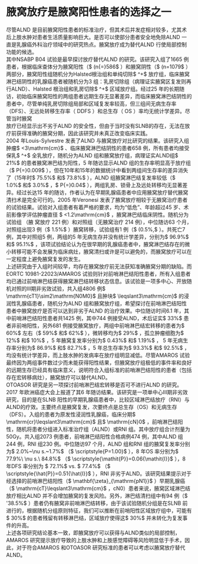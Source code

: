 # 腋窝放疗是腋窝阳性患者的选择之一  
尽管ALND 是目前腋窝阳性患者的标准治疗，但其术后并发症相对较多，尤其术后上肢水肿对患者生活质量影响巨大。是否可以使部分患者安全地免除ALND 一直是乳腺癌外科治疗领域中的研究热点。腋窝放疗成为替代ALND 行使局部控制功能的候选。  
其中NSABP B04 试验是最早探讨放疗替代ALND 的研究。该研究入组了1665 例患者，根据临床查体分为腋窝阳性（$ (n{=}586$ ）和腋窝阴性（$ (n=1079$ ）两部分，腋窝阳性组随机分为Halsted根治组和单纯切除$ ^+$  放疗组，临床腋窝淋巴结阴性的乳腺癌患者被随机分为3 组：乳房切除组（病理证实腋窝区复发则再行ALND）、Halsted 根治组和乳房切除$ ^+$  区域放疗组。经过25 年的长期随访，初始临床腋窝阳性的两组患者远期生存无显著差异，而临床腋窝淋巴结阴性的患者中，尽管单纯乳房切除组局部和区域复发率较高，但三组间无病生存率（DFS）、无远处转移生存率（ DDFS ）和总生存（ OS ）率均无统计学差异。尽管当时腋窝  
放疗已经显示出不劣于ALND 的安全性，但由于当时没有SLNB的存在，无法在放疗前获得准确的腋窝分期，因此该研究并未真正改变临床实践。  
2004 年Louis-Sylvestre 发表了ALND 与腋窝放疗对比研究的结果。该研究入组肿瘤$ <3\mathrm{cm}$    、临床腋窝淋巴结阴性的患者658 例，所有患者均接受保乳$ ^+$  全乳放疗，随机分为ALND 组和腋窝放疗组，病理证实ALND组$ 21\%$ 的患者腋窝淋巴结为阳性，5 年随访显示ALND 组的生存率明显高于放疗组（$ P{=}0.009$ ），但在10年和15年的数据统计中看到两组间生存率的差异消失了（15年时$ 75.5\%$  和$ 73.8\%$ ），ALND 组腋窝淋巴结复发率较低（$ 1.0\%$ 和$ 3.0\%$ ，$ P{=}0.04$ ），两组乳房、锁骨上及远处转移均无显著差异。经过长达15 年的随访，作者认为在早期乳腺癌患者中应用腋窝放疗替代腋窝清扫术是完全可行的。2005 年Veronesi 发表了腋窝放疗相较于无腋窝治疗患者的试验结果。试验对入组患者有着严格的要求，均为“低危”、年龄超过45 岁、术前影像学评估肿瘤直径 $ <1.2\mathrm{cm}$     ，腋窝淋巴结临床阴性。随机分为试验组 （腋 窝放疗 221 例）和对照组（无腋窝治疗 214 例），中位随访63 个月，对照组出现3 例（$ 1.5\%$ ）腋窝转移，试验组有1 例（$ (0.5\%,$ ）。共死亡7 例，其中对照组5 例，两组的5 年无病生存并没有统计学差异，分别为$ 96.9\%$  和$ 95.1\%$ ，该项试验结论认为在很早期的乳腺癌患者中，腋窝淋巴结存在的微小转移可能不会发展为临床病灶，腋窝清扫或许是可以避免的，而腋窝放疗可以在一定程度上避免腋窝复发的发生。  
上述研究由于入组时间较早，均存在腋窝放疗前无法获知准确腋窝分期的缺陷。而EORTC 10981-22023/AMAROS 试验则针对前哨淋巴结阳性患者，所有入组患者均已通过前哨淋巴结获得腋窝淋巴结转移状态信息。该试验是一项多中心、开放随机对照的Ⅲ期非劣效试验，共入组4806 例$ \mathrm{cT1}\sim2\mathrm{N0M0}$     且肿块$ \leqslant3\mathrm{cm}$     的浸润性乳腺癌患者，随机分为ALND 组和腋窝放疗组，希望探讨在前哨淋巴结阳性患者中腋窝放疗是否可以达到非劣于ALND 的治疗效果。中位随访时间6.1 年，其中前哨淋巴结阳性患者共1425 例，其中744 例接受ALND，术后证实$ 33\%$  患者非前哨阳性，另外681 例接受腋窝放疗，两组中前哨淋巴结宏转移的患者为$ 60\%$  左右（$ 59\%$  和$ 62\%$ ），微转移均为$ 29\%$ ，孤立肿瘤细胞为$ 12\%$  和$ 10\%$ ，5 年腋窝复发率分别为$ 0.43\%$  和$ 1.19\%$ ， 5 年无病生存率分别为$ 86.9\%$  和$ 82.7\%$ ，5 年总生存率为$ 93.3\%$ 和$ 92.5\%$ ，均没有统计学差异，而上肢水肿的发病率在放疗组明显减低。尽管AMAROS 试验最终因为两组事件数过少而未能获得阳性结果，但腋窝放疗组极低的事件率和良好的远期生存已经具有临床意义，说明符合入组标准的前哨淋巴结阳性的患者（包括存在宏转移病灶），腋窝放疗可以替代ALND。  
OTOASOR 研究是另一项探讨前哨淋巴结宏转移是否可不进行ALND 的研究。2017 年欧洲癌症大会上报道了其6 年随访结果。该研究是一项单中心Ⅲ期非劣效研究，目的是在SLNB 阳性的早期乳腺癌患者中，比较区域淋巴结放疗（RNI）与ALND的疗效。主要终点是腋窝复发，次要终点是总生存（OS）和无病生存（DFS）。入组的患者为原发性浸润性乳腺癌，临床分期$ \mathrm{cr}\leqslant3\mathrm{cm}$     且$ \mathrm{cN}0$ ，前哨淋巴结阳性，随机将患者分组进入标准治疗组（ALND）或RNI 组。其中放疗组合计剂量为50Gy。共入组2073 例患者，前哨淋巴结阳性合格病例474 例，其中ALND 组244 例，RNI 组230 例。中位随访97 个月，ALND 组和RNI 组的腋窝复发率分别为$ 2.0\%~\nu s.~1.7\%$ （$ \scriptstyle{P=1.00}$    ），8 年OS 率分别为$ 77.9\%\ \nu s.\ 84.8\%$ （$ \scriptstyle{\mathit{P}}=0.06{\mathit{I}}$    ），8 年DFS 率分别为 $ 72.1\%$  vs. $ 77.4\%$ （$ \scriptstyle{\hat{P}}=0.51{\hat{I}}$    ），RNI 非劣于ALND。该研究结果提示对于经选择的前哨淋巴结阳性（$ \mathbf{\zeta}_{\mathrm{pN1}}$    ）早期乳腺癌（$ \mathrm{cT}\leqslant3\mathrm{cm}$    ，cN0）患者来说，腋窝区域淋巴结放疗相比ALND 并不会增加腋窝的复发风险。另外，淋巴结清扫组中有94 例（$ '38.5\%$ ）患者仍有腋窝非前哨淋巴结转移，由于该试验随机分组是在SLNB 前进行的，根据随机分组原则特征，我们可以推断在前哨阳性区域放疗组中，可能有$ 30\%$  的患者残留有转移淋巴结，区域放疗使得这$ 30\%$  并未转化为复发事件的升高。  
上述各项研究结论基本一致，即腋窝放疗可以获得与ALND类似的局部控制，AMAROS 研究提示放疗导致的上肢水肿和上肢感觉障碍等风险明显低于手术，因此，对于符合AMAROS 和OTOASOR 研究标准的患者可以考虑以腋窝放疗替代ALND。  